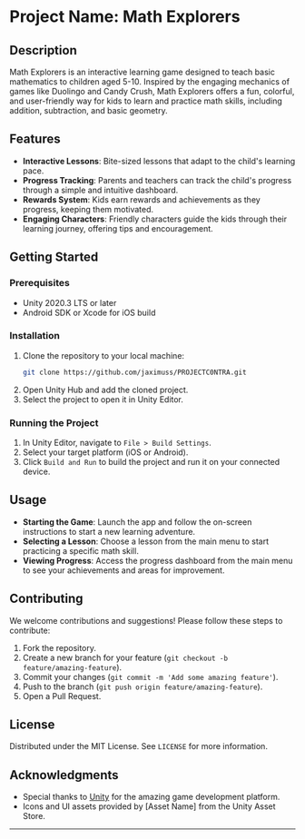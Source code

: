 

# Project Name: Math Explorers

## Description
Math Explorers is an interactive learning game designed to teach basic mathematics to children aged 5-10. Inspired by the engaging mechanics of games like Duolingo and Candy Crush, Math Explorers offers a fun, colorful, and user-friendly way for kids to learn and practice math skills, including addition, subtraction, and basic geometry.

## Features
- **Interactive Lessons**: Bite-sized lessons that adapt to the child's learning pace.
- **Progress Tracking**: Parents and teachers can track the child's progress through a simple and intuitive dashboard.
- **Rewards System**: Kids earn rewards and achievements as they progress, keeping them motivated.
- **Engaging Characters**: Friendly characters guide the kids through their learning journey, offering tips and encouragement.

## Getting Started

### Prerequisites
- Unity 2020.3 LTS or later
- Android SDK or Xcode for iOS build

### Installation
1. Clone the repository to your local machine:
   ```bash
   git clone https://github.com/jaximuss/PROJECTC0NTRA.git
   ```
2. Open Unity Hub and add the cloned project.
3. Select the project to open it in Unity Editor.

### Running the Project
1. In Unity Editor, navigate to `File > Build Settings`.
2. Select your target platform (iOS or Android).
3. Click `Build and Run` to build the project and run it on your connected device.

## Usage
- **Starting the Game**: Launch the app and follow the on-screen instructions to start a new learning adventure.
- **Selecting a Lesson**: Choose a lesson from the main menu to start practicing a specific math skill.
- **Viewing Progress**: Access the progress dashboard from the main menu to see your achievements and areas for improvement.

## Contributing
We welcome contributions and suggestions! Please follow these steps to contribute:
1. Fork the repository.
2. Create a new branch for your feature (`git checkout -b feature/amazing-feature`).
3. Commit your changes (`git commit -m 'Add some amazing feature'`).
4. Push to the branch (`git push origin feature/amazing-feature`).
5. Open a Pull Request.

## License
Distributed under the MIT License. See `LICENSE` for more information.

## Acknowledgments
- Special thanks to [Unity](https://unity.com/) for the amazing game development platform.
- Icons and UI assets provided by [Asset Name] from the Unity Asset Store.

---

